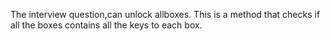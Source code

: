 The interview question,can unlock allboxes. This is a method that checks if all the boxes contains all the keys to each box.